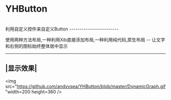 # YHButton
<br>
利用自定义控件来自定义Button
------------------------

使用两种方法布局,一种利用Xib直接添加布局,一种利用纯代码,原生布局
-- 让文字和右侧的图标始终整体居中显示

--------
|显示效果|
--------
<img src="https://github.com/andyysea/YHButton/blob/master/DynamicGraph.gif "width=200 height=360 />
<br/>
